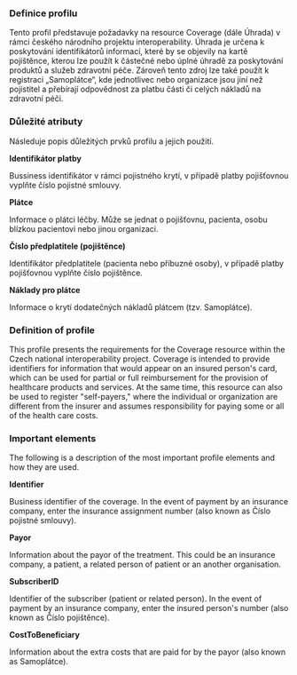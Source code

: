 ### Definice profilu

Tento profil představuje požadavky na resource Coverage (dále Úhrada) v rámci českého národního projektu interoperability. Úhrada je určena k poskytování identifikátorů informací, které by se objevily na kartě pojištěnce, kterou lze použít k částečné nebo úplné úhradě za poskytování produktů a služeb zdravotní péče. Zároveň tento zdroj lze také použít k registraci „Samoplátce“, kde jednotlivec nebo organizace jsou jiní než pojistitel a přebírají odpovědnost za platbu části či celých nákladů na zdravotní péči.

### Důležité atributy

Následuje popis důležitých prvků profilu a jejich použití.

**Identifikátor platby**

Bussiness identifikátor v rámci pojistného krytí, v případě platby pojišťovnou vyplňte číslo pojistné smlouvy.

**Plátce**

Informace o plátci léčby. Může se jednat o pojišťovnu, pacienta, osobu blízkou pacientovi nebo jinou organizaci.

**Číslo předplatitele (pojištěnce)**

Identifikátor předplatitele (pacienta nebo příbuzné osoby), v případě platby pojišťovnou vyplňte číslo pojištěnce.

**Náklady pro plátce**

Informace o krytí dodatečných nákladů plátcem (tzv. Samoplátce).

### Definition of profile

This profile presents the requirements for the Coverage resource within the Czech national interoperability project. Coverage is intended to provide identifiers for information that would appear on an insured person's card, which can be used for partial or full reimbursement for the provision of healthcare products and services. At the same time, this resource can also be used to register "self-payers," where the individual or organization are different from the insurer and assumes responsibility for paying some or all of the health care costs.

### Important elements

The following is a description of the most important profile elements and how they are used.

**Identifier**

Business identifier of the coverage. In the event of payment by an insurance company, enter the insurance assignment number (also known as Číslo pojistné smlouvy).

**Payor**

Information about the payor of the treatment. This  could be an insurance company, a patient, a related person of patient or an another organisation.

**SubscriberID**

Identifier of the subscriber (patient or related person). In the event of payment by an insurance company, enter the insured person's number (also known as Číslo pojištěnce).

**CostToBeneficiary**

Information about the extra costs that are paid for by the payor (also known as Samoplátce).


